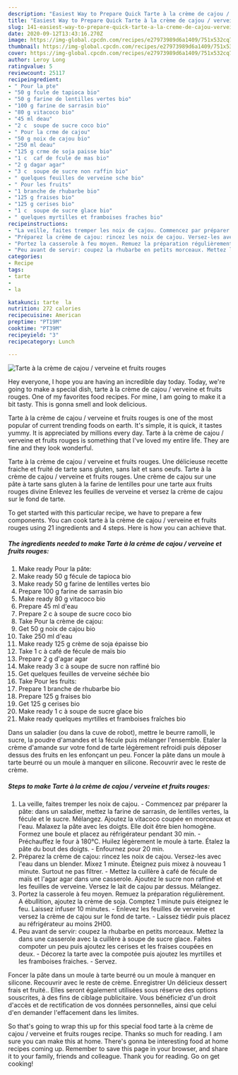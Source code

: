 ```yaml
---
description: "Easiest Way to Prepare Quick Tarte à la crème de cajou / verveine et fruits rouges"
title: "Easiest Way to Prepare Quick Tarte à la crème de cajou / verveine et fruits rouges"
slug: 141-easiest-way-to-prepare-quick-tarte-a-la-creme-de-cajou-verveine-et-fruits-rouges
date: 2020-09-12T13:43:16.270Z
image: https://img-global.cpcdn.com/recipes/e27973989d6a1409/751x532cq70/tarte-a-la-creme-de-cajou-verveine-et-fruits-rouges-photo-principale-de-la-recette.jpg
thumbnail: https://img-global.cpcdn.com/recipes/e27973989d6a1409/751x532cq70/tarte-a-la-creme-de-cajou-verveine-et-fruits-rouges-photo-principale-de-la-recette.jpg
cover: https://img-global.cpcdn.com/recipes/e27973989d6a1409/751x532cq70/tarte-a-la-creme-de-cajou-verveine-et-fruits-rouges-photo-principale-de-la-recette.jpg
author: Leroy Long
ratingvalue: 5
reviewcount: 25117
recipeingredient:
- " Pour la pte"
- "50 g fcule de tapioca bio"
- "50 g farine de lentilles vertes bio"
- "100 g farine de sarrasin bio"
- "80 g vitacoco bio"
- "45 ml deau"
- "2 c  soupe de sucre coco bio"
- " Pour la crme de cajou"
- "50 g noix de cajou bio"
- "250 ml deau"
- "125 g crme de soja paisse bio"
- "1 c  caf de fcule de mas bio"
- "2 g dagar agar"
- "3 c  soupe de sucre non raffin bio"
- " quelques feuilles de verveine sche bio"
- " Pour les fruits"
- "1 branche de rhubarbe bio"
- "125 g fraises bio"
- "125 g cerises bio"
- "1 c  soupe de sucre glace bio"
- " quelques myrtilles et framboises fraches bio"
recipeinstructions:
- "La veille, faites tremper les noix de cajou. Commencez par préparer la pâte: dans un saladier, mettez la farine de sarrasin, de lentilles vertes, la fécule et le sucre. Mélangez. Ajoutez la vitacoco coupée en morceaux et l&#39;eau. Malaxez la pâte avec les doigts. Elle doit être bien homogène. Formez une boule et placez au réfrigérateur pendant 30 min. Préchauffez le four à 180°C. Huilez légèrement le moule à tarte. Étalez la pâte du bout des doigts.  Enfournez pour 20 min."
- "Préparez la crème de cajou: rincez les noix de cajou. Versez-les avec l&#39;eau dans un blender. Mixez 1 minute. Éteignez puis mixez à nouveau 1 minute. Surtout ne pas filtrer. Mettez la cuillère à café de fécule de maïs et l&#39;agar agar dans une casserole. Ajoutez le sucre non raffiné et les feuilles de verveine. Versez le lait de cajou par dessus. Mélangez."
- "Portez la casserole à feu moyen. Remuez la préparation régulièrement. A ébullition, ajoutez la crème de soja. Comptez 1 minute puis éteignez le feu. Laissez infuser 10 minutes.  Enlevez les feuilles de verveine et versez la crème de cajou sur le fond de tarte. Laissez tiédir puis placez au réfrigérateur au moins 2H00."
- "Peu avant de servir: coupez la rhubarbe en petits morceaux. Mettez la dans une casserole avec la cuillère à soupe de sucre glace. Faites compoter un peu puis ajoutez les cerises et les fraises coupées en deux.  Décorez la tarte avec la compotée puis ajoutez les myrtilles et les framboises fraiches. Servez."
categories:
- Recipe
tags:
- tarte
- 
- la

katakunci: tarte  la 
nutrition: 272 calories
recipecuisine: American
preptime: "PT19M"
cooktime: "PT39M"
recipeyield: "3"
recipecategory: Lunch

---
```



![Tarte à la crème de cajou / verveine et fruits rouges](https://img-global.cpcdn.com/recipes/e27973989d6a1409/751x532cq70/tarte-a-la-creme-de-cajou-verveine-et-fruits-rouges-photo-principale-de-la-recette.jpg)

Hey everyone, I hope you are having an incredible day today. Today, we're going to make a special dish, tarte à la crème de cajou / verveine et fruits rouges. One of my favorites food recipes. For mine, I am going to make it a bit tasty. This is gonna smell and look delicious.

Tarte à la crème de cajou / verveine et fruits rouges is one of the most popular of current trending foods on earth. It's simple, it is quick, it tastes yummy. It is appreciated by millions every day. Tarte à la crème de cajou / verveine et fruits rouges is something that I've loved my entire life. They are fine and they look wonderful.

Tarte à la crème de cajou / verveine et fruits rouges. Une délicieuse recette fraiche et fruité de tarte sans gluten, sans lait et sans oeufs. Tarte à la crème de cajou / verveine et fruits rouges. Une crème de cajou sur une pâte à tarte sans gluten à la farine de lentilles pour une tarte aux fruits rouges divine Enlevez les feuilles de verveine et versez la crème de cajou sur le fond de tarte.


To get started with this particular recipe, we have to prepare a few components. You can cook tarte à la crème de cajou / verveine et fruits rouges using 21 ingredients and 4 steps. Here is how you can achieve that.

<!--inarticleads1-->

##### The ingredients needed to make Tarte à la crème de cajou / verveine et fruits rouges:

1. Make ready  Pour la pâte:
1. Make ready 50 g fécule de tapioca bio
1. Make ready 50 g farine de lentilles vertes bio
1. Prepare 100 g farine de sarrasin bio
1. Make ready 80 g vitacoco bio
1. Prepare 45 ml d&#39;eau
1. Prepare 2 c à soupe de sucre coco bio
1. Take  Pour la crème de cajou:
1. Get 50 g noix de cajou bio
1. Take 250 ml d&#39;eau
1. Make ready 125 g crème de soja épaisse bio
1. Take 1 c à café de fécule de maïs bio
1. Prepare 2 g d&#39;agar agar
1. Make ready 3 c à soupe de sucre non raffiné bio
1. Get  quelques feuilles de verveine séchée bio
1. Take  Pour les fruits:
1. Prepare 1 branche de rhubarbe bio
1. Prepare 125 g fraises bio
1. Get 125 g cerises bio
1. Make ready 1 c à soupe de sucre glace bio
1. Make ready  quelques myrtilles et framboises fraîches bio


Dans un saladier (ou dans la cuve de robot), mettre le beurre ramolli, le sucre, la poudre d&#39;amandes et la fécule puis mélanger l&#39;ensemble. Etaler la crème d&#39;amande sur votre fond de tarte légèrement refroidi puis déposer dessus des fruits en les enfonçant un peu. Foncer la pâte dans un moule à tarte beurré ou un moule à manquer en silicone. Recouvrir avec le reste de crème. 

<!--inarticleads2-->

##### Steps to make Tarte à la crème de cajou / verveine et fruits rouges:

1. La veille, faites tremper les noix de cajou. - Commencez par préparer la pâte: dans un saladier, mettez la farine de sarrasin, de lentilles vertes, la fécule et le sucre. Mélangez. Ajoutez la vitacoco coupée en morceaux et l&#39;eau. Malaxez la pâte avec les doigts. Elle doit être bien homogène. Formez une boule et placez au réfrigérateur pendant 30 min. - Préchauffez le four à 180°C. Huilez légèrement le moule à tarte. Étalez la pâte du bout des doigts.  - Enfournez pour 20 min.
1. Préparez la crème de cajou: rincez les noix de cajou. Versez-les avec l&#39;eau dans un blender. Mixez 1 minute. Éteignez puis mixez à nouveau 1 minute. Surtout ne pas filtrer. - Mettez la cuillère à café de fécule de maïs et l&#39;agar agar dans une casserole. Ajoutez le sucre non raffiné et les feuilles de verveine. Versez le lait de cajou par dessus. Mélangez.
1. Portez la casserole à feu moyen. Remuez la préparation régulièrement. A ébullition, ajoutez la crème de soja. Comptez 1 minute puis éteignez le feu. Laissez infuser 10 minutes.  - Enlevez les feuilles de verveine et versez la crème de cajou sur le fond de tarte. - Laissez tiédir puis placez au réfrigérateur au moins 2H00.
1. Peu avant de servir: coupez la rhubarbe en petits morceaux. Mettez la dans une casserole avec la cuillère à soupe de sucre glace. Faites compoter un peu puis ajoutez les cerises et les fraises coupées en deux.  - Décorez la tarte avec la compotée puis ajoutez les myrtilles et les framboises fraiches. - Servez.


Foncer la pâte dans un moule à tarte beurré ou un moule à manquer en silicone. Recouvrir avec le reste de crème. Enregistrer Un délicieux dessert frais et fruité.. Elles seront également utilisées sous réserve des options souscrites, à des fins de ciblage publicitaire. Vous bénéficiez d&#39;un droit d&#39;accès et de rectification de vos données personnelles, ainsi que celui d&#39;en demander l&#39;effacement dans les limites. 

So that's going to wrap this up for this special food tarte à la crème de cajou / verveine et fruits rouges recipe. Thanks so much for reading. I am sure you can make this at home. There's gonna be interesting food at home recipes coming up. Remember to save this page in your browser, and share it to your family, friends and colleague. Thank you for reading. Go on get cooking!
